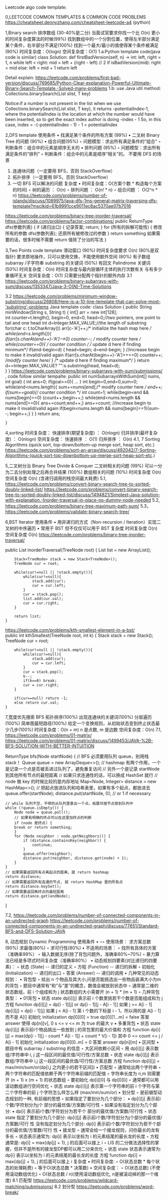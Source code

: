 Leetcode algo code template:

0,LEETCODE COMMON TEMPLATES & COMMON CODE PROBLEMS
https://cheatsheet.dennyzhang.com/cheatsheet-leetcode-a4 (python)

1,Binary search 
排序数组 (30-40%是⼆分) 
当⾯试官要求你找⼀个⽐ O(n) 更⼩的时间复杂度算法的时候(99%) 
找到数组中的⼀个分割位置，使得左半部分满⾜某个条件，右半部分不满⾜(100%) 
找到⼀个最⼤/最⼩的值使得某个条件被满⾜(90%) 
时间复杂度：O(logn) 
空间复杂度：O(1)
1.a:Python template code(java code is similar)
class Solution:
    def firstBadVersion(self, n) -> int:
        left, right = 1, n
        while left < right:
            mid = left + (right - left) // 2
            if isBadVersion(mid):
                right = mid
            else:
                left = mid + 1
        return left
        
Detail explain: https://leetcode.com/problems/first-bad-version/discuss/769685/Python-Clear-explanation-Powerful-Ultimate-Binary-Search-Template.-Solved-many-problems
1.b: use Java util method: 
Collections.binarySearch(List slist, T key)

Notice:if a number is not present in the list when we use Collections.binarySearch(List slist, T key), it returns -potentialIndex-1, where the potentialIndex is the location at which the number would have been inserted, so to get the exact index author is doing -index - 1
So, in this case, index = -(-potentialIndex - 1) - 1 = potentialIndex

2,DFS template
使⽤条件 
• 找满⾜某个条件的所有⽅案 (99%) 
• ⼆叉树 Binary Tree 的问题 (90%) 
• 组合问题(95%) ◦ 问题模型：求出所有满⾜条件的“组合” ◦ 判断条件：组合中的元素是顺序⽆关的 
• 排列问题 (95%) ◦ 问题模型：求出所有满⾜条件的“排列” ◦ 判断条件：组合中的元素是顺序“相关”的。 
不要⽤ DFS 的场景 
1. 连通块问题（⼀定要⽤ BFS，否则 StackOverflow） 
2. 拓扑排序（⼀定要⽤ BFS，否则 StackOverflow） 
3. ⼀切 BFS 可以解决的问题 
复杂度 
• 时间复杂度：O(⽅案个数 * 构造每个⽅案的时间) 
◦ 树的遍历 ： O(n) 
◦ 排列问题 ： O(n! * n) 
◦ 组合问题 ： O(2^n * n)
https://leetcode.com/problems/number-of-islands/discuss/1089975/java-dfs-1ms-general-matrix-traversing-dfs-template?msclkid=61b9991cce9011ec8ac5370ae07b7016

https://leetcode.com/problems/binary-tree-inorder-traversal/
https://leetcode.com/problems/factor-combinations/
public ReturnType dfs(参数列表) { 
    if (递归出⼝) { 
        记录答案; 
        return; 
    } 
    for (所有的拆解可能性) { 
        修改所有的参数 
        dfs(参数列表); 
        还原所有被修改过的参数 
    } 
    return something 如果需要的话，很多时候不需要 return 值除了分治的写法 
}

3,Two Points code template
滑动窗⼝ (90%) 
时间复杂度要求 O(n) (80%是双指针) 
要求原地操作，只可以使⽤交换，不能使⽤额外空间 (80%) 
有⼦数组 subarray /⼦字符串 substring 的关键词 (50%) 
有回⽂ Palindrome 关键词(50%) 
时间复杂度：O(n) 时间复杂度与最内层循环主体的执⾏次数有关 与有多少重循环⽆关 
空间复杂度：O(1) 只需要分配两个指针的额外内存
3.1 https://leetcode.com/problems/binary-subarrays-with-sum/discuss/1353347/Java-3-O(N)-Time-Solutions

3.2 https://leetcode.com/problems/minimum-window-substring/discuss/26808/Here-is-a-10-line-template-that-can-solve-most-'substring'-problems
Java template code:
class Solution {
    public String minWindow(String s, String t) {
        int[] arr = new int[128];        
        int counter=t.length(), begin=0, end=0,  head=0;//two pointers, one point to tail and one  head
        int d=Integer.MAX_VALUE;//the length of substring
        for(char c: t.toCharArray()) arr[c-'A']++;/* initialize the hash map here */
        while(end<s.length()){            
            if(arr[s.charAt(end++)-'A']-->0) counter--;  /* modify counter here */
            while(counter==0){ /* counter condition */
                /* update d here if finding minimum*/
                if(end-begin<d) {
                    head=begin;
                    d=end-begin;
                } 
                //increase begin to make it invalid/valid again
                if(arr[s.charAt(begin++)-'A']++==0) counter++;   /*modify counter here*/
            }
            /* update d here if finding maximum*/
        }
        return d==Integer.MAX_VALUE? "":s.substring(head, head+d);    
    }
}
https://leetcode.com/problems/binary-subarrays-with-sum/submissions/ , code follow similar tempalte:
    public int numSubarraysWithSum(int[] nums, int goal) {
        int ans=0;
        if(goal==0){
            ...
        }
        int begin=0,end=0,sum=0;
        while(end<nums.length){
            sum+=nums[end];/* modify counter here */
            end++;
            if(sum==goal){/* counter condition */
                int count=1;
                while(begin<end && nums[begin]==0) {count++;begin++;}
                while(end<nums.length && nums[end]==0){ ans+=count;end++;}
                ans+=count;
                //increase begin to make it invalid/valid again
                if(begin<nums.length && nums[begin]==1){sum--; begin++;}
            }
        }
        return ans;
        
    }
        
4,sorting
时间复杂度： 
快速排序(期望复杂度) ： O(nlogn) 
归并排序(最坏复杂度) ： O(nlogn) 
空间复杂度： 
快速排序 ： O(1) 
归并排序 ： O(n)
4.1, 7 Sorting Algorithms (quick sort, top-down/bottom-up merge sort, heap sort, etc.)
https://leetcode.com/problems/sort-an-array/discuss/492042/7-Sorting-Algorithms-(quick-sort-top-downbottom-up-merge-sort-heap-sort-etc.)

5,⼆叉树分治 Binary Tree Divide & Conquer
⼆叉树相关的问题 (99%) 
可以⼀分为⼆去分别处理之后再合并结果 (100%) 
数组相关的问题 (10%) 
时间复杂度 O(n) 
空间复杂度 O(n) (含递归调⽤的栈空间最⼤耗费)
5.1,
https://leetcode.com/problems/convert-binary-search-tree-to-sorted-doubly-linked-list/
https://leetcode.com/problems/convert-binary-search-tree-to-sorted-doubly-linked-list/discuss/1494821/Simplest-Java-solution-with-explanation.-Inorder-traversal-in-place-no-dummy-node-needed
5.2,
https://leetcode.com/problems/binary-tree-maximum-path-sum/
5.3，
https://leetcode.com/problems/validate-binary-search-tree/


6,BST Iterator
使⽤条件 
• ⽤⾮递归的⽅式（Non-recursion / Iteration）实现⼆叉树的中序遍历 
• 常⽤于 BST 但不仅仅可以⽤于 BST 
复杂度 
时间复杂度 O(n) 
空间复杂度 O(n)
https://leetcode.com/problems/binary-tree-inorder-traversal/

public List<Integer> inorderTraversal(TreeNode root) {
        List<Integer> list = new ArrayList<Integer>();

        Stack<TreeNode> stack = new Stack<TreeNode>();
        TreeNode cur = root;

        while(cur!=null || !stack.empty()){
            while(cur!=null){
                stack.add(cur);
                cur = cur.left;
            }
            cur = stack.pop();
            list.add(cur.val);
            cur = cur.right;
        }

        return list;
    }
    
https://leetcode.com/problems/kth-smallest-element-in-a-bst/    
    public int kthSmallest(TreeNode root, int k) {
      Stack<TreeNode> stack = new Stack<TreeNode>();
        TreeNode cur = root;

        while(cur!=null || !stack.empty()){
            while(cur!=null){
                stack.add(cur);
                cur = cur.left;
            }
            cur = stack.pop();
            k--;
            if(k==0) break;
            cur = cur.right;
        }
        
        if(cur==null) return -1;
        else return cur.val;
    }
    
    
7,宽度优先搜索 BFS
    拓扑排序(100%) 
    出现连通块的关键词(100%) 
    分层遍历(100%) 
    简单图最短路径(100%) 
    给定⼀个变换规则，从初始状态变到终⽌状态最少⼏步(100%) 
    时间复杂度：O(n + m) n 是点数, m 是边数 
    空间复杂度：O(n)
7.1,
https://leetcode.com/problems/01-matrix/
https://leetcode.com/problems/01-matrix/discuss/1499453/JAVA-%2B-BFS-SOLUTION-WITH-BETTER-INTUITION
    
ReturnType bfs(Node startNode) { 
    // BFS 必须要⽤队列 queue，别⽤栈 stack！ 
    Queue<Node> queue = new ArrayDeque<>(); 
    // hashmap 有两个作⽤，⼀个是记录⼀个点是否被丢进过队列了，避免重复访问 
    // 另外⼀个是记录 startNode 到其他所有节点的最短距离 
    // 如果只求连通性的话，可以换成 HashSet 就⾏ 
    // node 做 key 的时候⽐较的是内存地址 
    Map<Node, Integer> distance = new HashMap<>(); 
    // 把起点放进队列和哈希表⾥，如果有多个起点，都放进去 
    queue.offer(startNode); 
    distance.put(startNode, 0); // or 1 if necessary 
    
    // while 队列不空，不停的从队列⾥拿出⼀个点，拓展邻居节点放到队列中 
    while (!queue.isEmpty()) { 
        Node node = queue.poll(); 
        // 如果有明确的终点可以在这⾥加终点的判断 
        if (node 是终点) { 
        break or return something; 
        } 
        for (Node neighbor : node.getNeighbors()) { 
            if (distance.containsKey(neighbor)) { 
                continue; 
            } 
            queue.offer(neighbor); 
            distance.put(neighbor, distance.get(node) + 1); 
        } 
    } 
    // 如果需要返回所有点离起点的距离，就 return hashmap 
    return distance; 
    // 如果需要返回所有连通的节点, 就 return HashMap ⾥的所有点 
    return distance.keySet(); 
    // 如果需要返回离终点的最短距离 
    return distance.get(endNode); 
}

7.2,
https://leetcode.com/problems/number-of-connected-components-in-an-undirected-graph
https://leetcode.com/problems/number-of-connected-components-in-an-undirected-graph/discuss/77651/Standard-BFS-and-DFS-Solution-JAVA
    
8, 动态规划 Dynamic Programming 
    使⽤条件 • ◦◦
        使⽤场景： 
            求⽅案总数(90%) 
            求最值(80%)
            ◦ 求可⾏性(80%)
    • 不适⽤的场景： 
        ◦ 找所有具体的⽅案（准确率99%） 
        ◦ 输⼊数据⽆序(除了背包问题外，准确率60%~70%) 
        ◦ 暴⼒算法已经是多项式时间复杂度（准确率80%） 
    • 动态规划四要素(对⽐递归的四要素)： 
        ◦ 状态 (State) -- 递归的定义 
        ◦ ⽅程 (Function) -- 递归的拆解 
        ◦ 初始化 (Initialization) -- 递归的出⼝ 
        ◦ 答案 (Answer) -- 递归的调⽤ 
    • ⼏种常⻅的动态规划： 
        • 背包型 
            ◦ 给出 n 个物品及其⼤⼩,问是否能挑选出⼀些物品装满⼤⼩为m的背包 
            ◦ 题⽬中通常有“和”与“差”的概念，数值会被放到状态中 
            ◦ 通常是⼆维的状态数组，前 i 个组成和为 j 状态数组的⼤⼩需要开 (n + 1) * (m + 1) 
            ◦ ⼏种背包类型： 
                ▪ 01背包 
                    • 状态 state 
                        dp[i][j] 表⽰前 i 个数⾥挑若⼲个数是否能组成和为 j 
                    ⽅程 function 
                        dp[i][j] = dp[i - 1][j] or dp[i - 1][j - A[i - 1]] 如果 j >= A[i - 1] dp[i][j] = dp[i - 1][j] 
                        如果 j < A[i - 1] 第 i 个数的下标是 i - 1，所以⽤的是 A[i - 1] ⽽不是 A[i] 
                    初始化 initialization
                        dp[0][0] = true dp[0][1...m] = false 
                    答案 answer 
                        使得 dp[n][v], 0 s <= v <= m 为 true 的最⼤ v 
                ▪ 多重背包 
                    • 状态 state 
                        dp[i][j] 表⽰前i个物品挑出⼀些放到 j 的背包⾥的最⼤价值和 
                    ⽅程 function 
                        dp[i][j] = max(dp[i - 1][j - count * A[i - 1]] + count * V[i - 1]) 其中 0 <= count <= j / A[i - 1] 
                    初始化 initialization
                        dp[0][0..m] = 0 
                    答案 
                        answer dp[n][m] 
                • 区间型 
                    • 题⽬中有 subarray / substring 的信息 
                        ◦ ⼤区间依赖⼩区间 
                        ◦ ⽤ dp[i][j] 表⽰数组/字符串中 i, j 这⼀段区间的最优值/可⾏性/⽅案总数 
                        ◦ 状态 state 
                            dp[i][j] 表⽰数组/字符串中 i,j 这⼀段区间的最优值/可⾏性/⽅案总数 
                         ⽅程 function 
                            dp[i][j] = max/min/sum/or(dp[i,j 之内更⼩的若⼲区间]) 
                • 匹配型 
                    ◦ 通常给出两个字符串 
                    ◦ 两个字符串的匹配值依赖于两个字符串前缀的匹配值 
                    ◦ 字符串⻓度为 n,m 则需要开 (n + 1) x (m + 1) 的状态数组 
                    ◦ 要初始化 dp[i][0] 与 dp[0][i] 
                    ◦ 通常都可以⽤滚动数组进⾏空间优化 
                    ◦ 状态 state 
                        dp[i][j] 表⽰第⼀个字符串的前 i 个字符与第⼆个字符串的前 j 个字符怎么样怎么样 (max/min/sum/or) 
                • 划分型 
                    ◦ 是前缀型动态规划的⼀种, 有前缀的思想 
                    ◦ 如果指定了要划分为⼏个部分： 
                        ▪ dp[i][j] 表⽰前i个数/字符划分为j个 部分的最优值/⽅案数/可⾏性 
                    ◦ 如果没有指定划分为⼏个部分: 
                        ▪ dp[i] 表⽰前i个数/字符划分为若⼲个 部分的最优值/⽅案数/可⾏性 
                    ◦ 状态 state 
                        指定了要划分为⼏个部分: dp[i][j] 表⽰前i个数/字符划分为j个部分的最优值/⽅案数/可⾏ 性
                        没有指定划分为⼏个部分: dp[i] 表⽰前i个数/字符划分为若⼲个部分的最优值/⽅案数/可⾏ 性 
                • 接⻰型 
                    ◦ 通常会给⼀个接⻰规则，问你最⻓的⻰有多⻓ 
                    ◦ 状态表⽰通常为: dp[i] 表⽰以坐标为 i 的元素结尾的最⻓⻰的⻓度 
                    ◦ ⽅程通常是: dp[i] = max{dp[j] + 1}, j 的后⾯可以接上 i 
                    ◦ LIS 的⼆分做法选择性的掌握，但并不是所有的接⻰型DP都可以⽤⼆分来优化 
                    ◦ 状态 state
                        状态表⽰通常为: dp[i] 表⽰以坐标为 i 的元素结尾的最⻓⻰的⻓度 
                        ⽅程 function dp[i] = max{dp[j] + 1}, j 的后⾯可以接上 i
    复杂度 
        • 时间复杂度: 
            ◦ O(状态总数 * 每个状态的处理耗费) 
            ◦ 等于O(状态总数 * 决策数) 
        • 空间复杂度： 
            ◦ O(状态总数) (不使⽤滚动数组优化) 
            ◦ O(状态总数 / n)(使⽤滚动数组优化, n是被滚动掉的那⼀个维度)
8.1 匹配型
https://leetcode.com/problems/wildcard-matching/submissions/
8.2 划分型
https://leetcode.com/problems/word-break/
                                                                                                            
